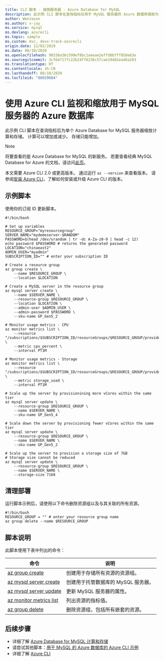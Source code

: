 ```yaml
---
title: CLI 脚本 - 缩放服务器 - Azure Database for MySQL
description: 此示例 CLI 脚本在查询指标后用于 MySQL 服务器的 Azure 数据库缩放为不同的性能级别。
author: WenJason
ms.author: v-jay
ms.service: mysql
ms.devlang: azurecli
ms.topic: sample
ms.custom: mvc, devx-track-azurecli
origin.date: 12/02/2019
ms.date: 08/10/2020
ms.openlocfilehash: 90338a36c599ef8bc1aeeae2effd8b7ff058e63e
ms.sourcegitcommit: 3cf647177c22b24f76236c57cae19482ead6a283
ms.translationtype: HT
ms.contentlocale: zh-CN
ms.lasthandoff: 08/10/2020
ms.locfileid: "88029604"
---
```

# <a name="monitor-and-scale-an-azure-database-for-mysql-server-using-azure-cli"></a>使用 Azure CLI 监视和缩放用于 MySQL 服务器的 Azure 数据库
此示例 CLI 脚本在查询指标后为单个 Azure Database for MySQL 服务器缩放计算和存储。 计算可以增加或减少。 存储只能增加。

> [!NOTE]
> 将要查看的是 Azure Database for MySQL 的新服务。 若要查看经典 MySQL Database for Azure 的文档，请访问[此页](https://docs.azure.cn/zh-cn/mysql-database-on-azure/)。

本文需要 Azure CLI 2.0 或更高版本。 通过运行 `az --version` 来查看版本。 请参阅[安装 Azure CLI](/cli/install-azure-cli)，了解如何安装或升级 Azure CLI 的版本。 

## <a name="sample-script"></a>示例脚本
使用你的订阅 ID 更新脚本。

```cli
#!/bin/bash

# Set up variables
RESOURCE_GROUP="myresourcegroup"
SERVER_NAME="mydemoserver-$RANDOM"
PASSWORD=$(head /dev/urandom | tr -dc A-Za-z0-9 | head -c 12) 
echo password $PASSWORD # returns the generated password
LOCATION="chinaeast2"
ADMIN_USER="myadmin"
SUBSCRIPTION_ID="" # enter your subscription ID

# Create a resource group
az group create \
    --name $RESOURCE_GROUP \
    --location $LOCATION

# Create a MySQL server in the resource group
az mysql server create \
    --name $SERVER_NAME \
    --resource-group $RESOURCE_GROUP \
    --location $LOCATION \
    --admin-user $ADMIN_USER \
    --admin-password $PASSWORD \
    --sku-name GP_Gen5_2

# Monitor usage metrics - CPU
az monitor metrics list \
    --resource "/subscriptions/$SUBSCRIPTION_ID/resourceGroups/$RESOURCE_GROUP/providers/Microsoft.DBforMySQL/servers/$SERVER_NAME" \
    --metric cpu_percent \
    --interval PT1M

# Monitor usage metrics - Storage
az monitor metrics list \
    --resource "/subscriptions/$SUBSCRIPTION_ID/resourceGroups/$RESOURCE_GROUP/providers/Microsoft.DBforMySQL/servers/$SERVER_NAME" \
    --metric storage_used \
    --interval PT1M

# Scale up the server by provisionining more vCores within the same tier
az mysql server update \
    --resource-group $RESOURCE_GROUP \
    --name $SERVER_NAME \
    --sku-name GP_Gen5_4

# Scale down the server by provisioning fewer vCores within the same tier
az mysql server update \
    --resource-group $RESOURCE_GROUP \
    --name $SERVER_NAME \
    --sku-name GP_Gen5_2

# Scale up the server to provision a storage size of 7GB
# Storage size cannot be reduced
az mysql server update \
    --resource-group $RESOURCE_GROUP \
    --name $SERVER_NAME \
    --storage-size 7168
```

## <a name="clean-up-deployment"></a>清理部署
运行脚本示例后，请使用以下命令删除资源组以及与其关联的所有资源。 

```cli
#!/bin/bash
RESOURCE_GROUP = "" # enter your resource group name
az group delete --name $RESOURCE_GROUP
```

## <a name="script-explanation"></a>脚本说明
此脚本使用下表中列出的命令：

| **命令** | **说明** |
|---|---|
| [az group create](/cli/group#az-group-create) | 创建用于存储所有资源的资源组。 |
| [az mysql server create](/cli/mysql/server#az-mysql-server-create) | 创建用于托管数据库的 MySQL 服务器。 |
| [az mysql server update](/cli/mysql/server#az-mysql-server-update) | 更新 MySQL 服务器的属性。 |
| [az monitor metrics list](/cli/monitor/metrics#az-monitor-metrics-list) | 列出资源的指标值。 |
| [az group delete](/cli/group#az-group-delete) | 删除资源组，包括所有嵌套的资源。 |

## <a name="next-steps"></a>后续步骤
- 详细了解 [Azure Database for MySQL 计算和存储](../concepts-pricing-tiers.md)
- 请尝试其他脚本：[用于 MySQL 的 Azure 数据库的 Azure CLI 示例](../sample-scripts-azure-cli.md)
- 详细了解 [Azure CLI](/cli/)